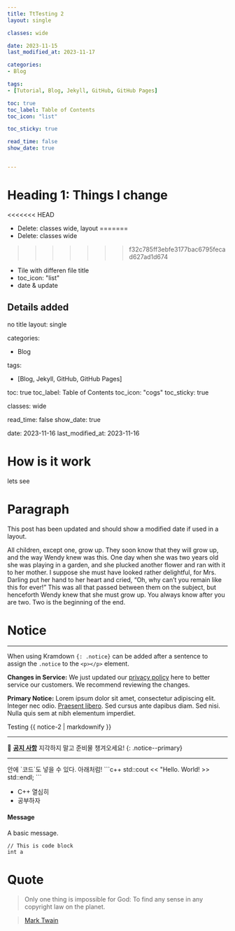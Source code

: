 ```yaml
---
title: TtTesting 2
layout: single

classes: wide

date: 2023-11-15
last_modified_at: 2023-11-17

categories:
- Blog

tags: 
- [Tutorial, Blog, Jekyll, GitHub, GitHub Pages]

toc: true
toc_label: Table of Contents
toc_icon: "list"

toc_sticky: true

read_time: false
show_date: true


---
```


# Heading 1: Things I change
<<<<<<< HEAD
* Delete: classes wide, layout 
=======
* Delete: classes wide
>>>>>>> f32c785ff3ebfe3177bac6795fecad627ad1d674
* Tile with differen file title
* toc_icon: "list"
* date & update



<i class="fas fa-tools"></i>

## Details added

no title
layout: single

categories:
- Blog

tags: 
- [Blog, Jekyll, GitHub, GitHub Pages]

toc: true
toc_label: Table of Contents
toc_icon: "cogs"
toc_sticky: true

classes: wide

read_time: false
show_date: true

date: 2023-11-16
last_modified_at: 2023-11-16

# How is it work
lets see

# Paragraph
This post has been updated and should show a modified date if used in a layout.

All children, except one, grow up. They soon know that they will grow up, and the way Wendy knew was this. One day when she was two years old she was playing in a garden, and she plucked another flower and ran with it to her mother. I suppose she must have looked rather delightful, for Mrs. Darling put her hand to her heart and cried, “Oh, why can’t you remain like this for ever!” This was all that passed between them on the subject, but henceforth Wendy knew that she must grow up. You always know after you are two. Two is the beginning of the end.

# Notice
---
When using Kramdown `{: .notice}` can be added after a sentence to assign the `.notice` to the `<p></p>` element.

**Changes in Service:** We just updated our [privacy policy](https://mmistakes.github.io/minimal-mistakes/post%20formats/post-notice/#) here to better service our customers. We recommend reviewing the changes.

**Primary Notice:** Lorem ipsum dolor sit amet, consectetur adipiscing elit. Integer nec odio. [Praesent libero](https://mmistakes.github.io/minimal-mistakes/post%20formats/post-notice/#). Sed cursus ante dapibus diam. Sed nisi. Nulla quis sem at nibh elementum imperdiet.


<div class="notice">Testing
{{ notice-2 | markdownify }}
</div>

---

🌝 **<u>공지 사항</u>** 지각하지 말고 준비물 챙겨오세요!
{: .notice--primary} 

---

<div class="notice--primary" markdown="1">
안에 `코드`도 넣을 수 있다. 아래처럼!
    ```c++
std::cout << "Hello. World! >> std::endl;
    ``` 

- C++ 열심히
- 공부하자
</div>


<div class="notice">
  <h4>Message</h4>
  <p>A basic message.</p>
</div>


```
// This is code block
int a 
```


# Quote
> Only one thing is impossible for God: To find any sense in any copyright law on the planet.

> [Mark Twain](http://www.brainyquote.com/quotes/quotes/m/marktwain163473.html)



<!-- 
* post file name has to be 
yyyy-mm-dd-title.md 
(ex): 2024-01-01-my-posting-title.md

in post file name make sure [no space , no Upper case]
-->

<!-- Must add Features
* post file with correct format
* title & layout
-->

<!-- 
**title** : 포스트의 제목을 큰 따옴표로 적어 준다. 이 title을 적어주지 않으면 .md 파일 이름으로 적어주었던 title 부분이 제목으로 업로드 된다.  

**excerpt** : 포스트 목록에서 보여지는 블로그 소개 글로 들어가는 것 같다.

**ategories** : 이 포스트의 카테고리는 `Blog`로 정했다.  

**tags** : 태그와 카테고리의 차이점은 카테고리는 sub url이 붙는 페이지가 있지만 태그는 없다는 것이다. 카테고리 보다 좀 더 세부적. [] 대괄호 안에서 , 콤마로 구분해주어 여러개의 태그를 이 포스트에 지정해 주었다.  

**toc** : Table of Contents. 포스트의 헤더들만 보여주는 목차를 사용할 것인지의 여부. ture 로 해주면 포스트의 목차가 보이게 된다.

**toc_sticky** : true로 해주면 목차가 스크롤을 따라 움직이게 된다! 스크롤을 내리면 목차도 따라 내려오게 됨. 이 밖에도 이 포스트의 toc_icon, toc_label 도 설정할 수 있다. 나는 따로 디폴트 설정을 바꿨기 때문에 추후 이에 대한 포스트를 올릴 것!

**date** : 글을 처음 작성한 날짜. yyyy-mm-dd 형식으로 작성했다.

**last_modified_at** : 이 글을 수정한 날짜.

https://ansohxxn.github.io/blog/posting/
-->

<!--
text
>

<!--
image folder & name 변경하면 안됨.

![alt text for screen readers](/path/to/image.png "Text to show on mouseover")
>